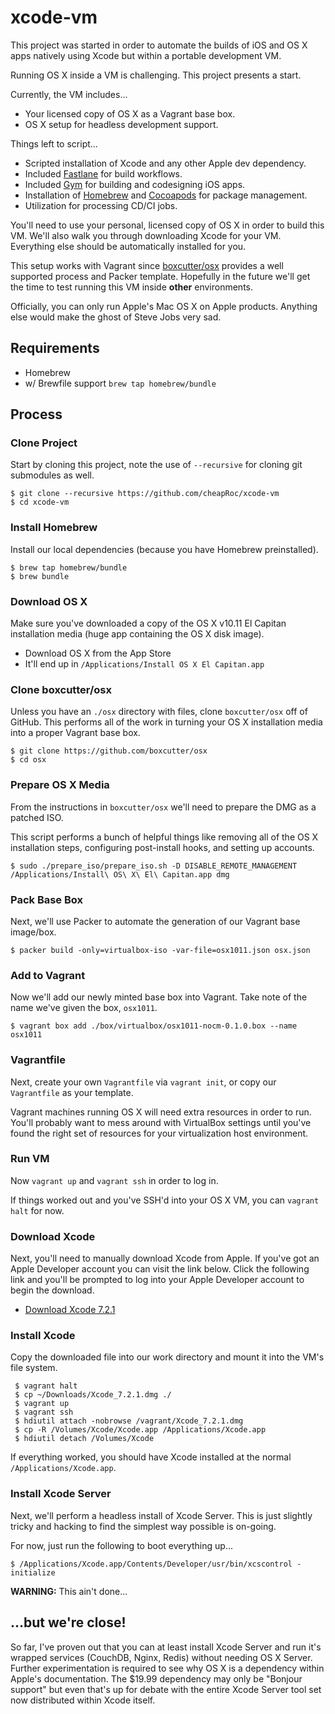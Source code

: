 # xcode-vm #

This project was started in order to automate the builds of iOS and OS X apps
natively using Xcode but within a portable development VM.

Running OS X inside a VM is challenging. This project presents a start.

Currently, the VM includes...

* Your licensed copy of OS X as a Vagrant base box.
* OS X setup for headless development support.

Things left to script...

* Scripted installation of Xcode and any other Apple dev dependency.
* Included [Fastlane](https://github.com/fastlane/fastlane) for build workflows.
* Included [Gym](https://github.com/fastlane/gym) for building and codesigning iOS apps.
* Installation of [Homebrew](http://brew.sh) and [Cocoapods](https://cocoapods.org) for package management.
* Utilization for processing CD/CI jobs.

You'll need to use your personal, licensed copy of OS X in order to build this
VM. We'll also walk you through downloading Xcode for your VM. Everything else
should be automatically installed for you.

This setup works with Vagrant since [boxcutter/osx][1] provides a well supported
process and Packer template. Hopefully in the future we'll get the time to test
running this VM inside __other__ environments.

Officially, you can only run Apple's Mac OS X on Apple products. Anything else
would make the ghost of Steve Jobs very sad.

[1]: https://github.com/boxcutter/osx

## Requirements ##

* Homebrew
* w/ Brewfile support `brew tap homebrew/bundle`

## Process ##

### Clone Project

Start by cloning this project, note the use of `--recursive` for cloning git
submodules as well.

    $ git clone --recursive https://github.com/cheapRoc/xcode-vm
    $ cd xcode-vm

### Install Homebrew

Install our local dependencies (because you have Homebrew preinstalled).

    $ brew tap homebrew/bundle
    $ brew bundle

### Download OS X

Make sure you've downloaded a copy of the OS X v10.11 El Capitan installation
media (huge app containing the OS X disk image).

- Download OS X from the App Store
- It'll end up in `/Applications/Install OS X El Capitan.app`

### Clone boxcutter/osx

Unless you have an `./osx` directory with files, clone `boxcutter/osx` off of
GitHub. This performs all of the work in turning your OS X installation media
into a proper Vagrant base box.

    $ git clone https://github.com/boxcutter/osx
    $ cd osx

### Prepare OS X Media

From the instructions in `boxcutter/osx` we'll need to prepare the DMG as a
patched ISO.

This script performs a bunch of helpful things like removing all of the OS X
installation steps, configuring post-install hooks, and setting up accounts.

    $ sudo ./prepare_iso/prepare_iso.sh -D DISABLE_REMOTE_MANAGEMENT /Applications/Install\ OS\ X\ El\ Capitan.app dmg

### Pack Base Box

Next, we'll use Packer to automate the generation of our Vagrant base image/box.

    $ packer build -only=virtualbox-iso -var-file=osx1011.json osx.json

### Add to Vagrant

Now we'll add our newly minted base box into Vagrant. Take note of the name
we've given the box, `osx1011`.

    $ vagrant box add ./box/virtualbox/osx1011-nocm-0.1.0.box --name osx1011

### Vagrantfile

Next, create your own `Vagrantfile` via `vagrant init`, or copy our
`Vagrantfile` as your template.

Vagrant machines running OS X will need extra resources in order to run. You'll
probably want to mess around with VirtualBox settings until you've found the
right set of resources for your virtualization host environment.

### Run VM

Now `vagrant up` and `vagrant ssh` in order to log in.

If things worked out and you've SSH'd into your OS X VM, you can `vagrant halt`
for now.

### Download Xcode

Next, you'll need to manually download Xcode from Apple. If you've got an Apple
Developer account you can visit the link below. Click the following link and
you'll be prompted to log into your Apple Developer account to begin the
download.

- [Download Xcode 7.2.1](https://developer.apple.com/services-account/download?path=/Developer_Tools/Xcode_7.2.1/Xcode_7.2.1.dmg)

### Install Xcode

Copy the downloaded file into our work directory and mount it into the VM's file system.

     $ vagrant halt
     $ cp ~/Downloads/Xcode_7.2.1.dmg ./
     $ vagrant up
     $ vagrant ssh
     $ hdiutil attach -nobrowse /vagrant/Xcode_7.2.1.dmg
     $ cp -R /Volumes/Xcode/Xcode.app /Applications/Xcode.app
     $ hdiutil detach /Volumes/Xcode

If everything worked, you should have Xcode installed at the normal
`/Applications/Xcode.app`.

### Install Xcode Server

Next, we'll perform a headless install of Xcode Server. This is just slightly
tricky and hacking to find the simplest way possible is on-going.

For now, just run the following to boot everything up...

    $ /Applications/Xcode.app/Contents/Developer/usr/bin/xcscontrol -initialize

**WARNING:** This ain't done...

## ...but we're close!

So far, I've proven out that you can at least install Xcode Server and run it's
wrapped services (CouchDB, Nginx, Redis) without needing OS X Server. Further
experimentation is required to see why OS X is a dependency within Apple's
documentation. The $19.99 dependency may only be "Bonjour support" but even
that's up for debate with the entire Xcode Server tool set now distributed
within Xcode itself.
